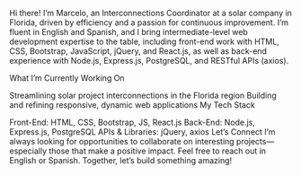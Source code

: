 Hi there!
I’m Marcelo, an Interconnections Coordinator at a solar company in Florida, driven by efficiency and a passion for continuous improvement. I’m fluent in English and Spanish, and I bring intermediate-level web development expertise to the table, including front-end work with HTML, CSS, Bootstrap, JavaScript, jQuery, and React.js, as well as back-end experience with Node.js, Express.js, PostgreSQL, and RESTful APIs (axios).

What I’m Currently Working On

Streamlining solar project interconnections in the Florida region
Building and refining responsive, dynamic web applications
My Tech Stack

Front-End: HTML, CSS, Bootstrap, JS, React.js
Back-End: Node.js, Express.js, PostgreSQL
APIs & Libraries: jQuery, axios
Let’s Connect
I’m always looking for opportunities to collaborate on interesting projects—especially those that make a positive impact. Feel free to reach out in English or Spanish. Together, let’s build something amazing!
